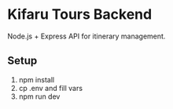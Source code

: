 # Kifaru Tours Backend

Node.js + Express API for itinerary management.

## Setup
1. npm install
2. cp .env and fill vars
3. npm run dev
